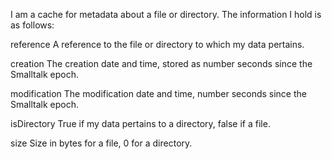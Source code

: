 I am a cache for metadata about a file or directory. The information I hold is as follows:reference	A reference to the file or directory to which my data pertains.	creation	The creation date and time, stored as number seconds since the 	Smalltalk epoch.	modification	The modification date and time, number seconds since the Smalltalk epoch.	isDirectory 	True if my data pertains to a directory, false if a file.	size	Size in bytes for a file, 0 for a directory.